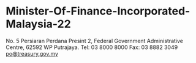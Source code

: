 # Minister-Of-Finance-Incorporated-Malaysia-22
  No. 5 Persiaran Perdana Presint 2, Federal Government Administrative Centre, 62592 WP Putrajaya.  Tel: 03 8000 8000 Fax: 03 8882 3049  po@treasury.gov.my 
